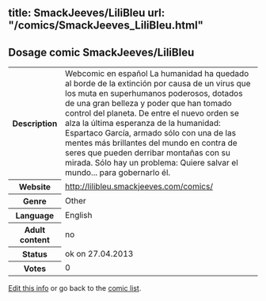 title: SmackJeeves/LiliBleu
url: "/comics/SmackJeeves_LiliBleu.html"
---
Dosage comic SmackJeeves/LiliBleu
-----------------------------------------

<p id="msg"></p>
<script type="text/javascript">
if (window.location.search === '?edit_info_mail=sent_ok') {
  var elem = document.getElementById("msg");
  elem.innerHTML = 'Edited information sucessfully sent.';
  elem.className = 'ok';
}
</script>
<table class="comicinfo">
<tr>
<th>Description</th><td>Webcomic en español La humanidad ha quedado al borde de la extinción por causa de un virus que los muta en superhumanos poderosos, dotados de una gran belleza y poder que han tomado control del planeta. De entre el nuevo orden se alza la última esperanza de la humanidad: Espartaco García, armado sólo con una de las mentes más brillantes del mundo en contra de seres que pueden derribar montañas con su mirada. Sólo hay un problema: Quiere salvar el mundo... para gobernarlo él.</td>
</tr>
<tr>
<th>Website</th><td><a href="http://lilibleu.smackjeeves.com/comics/">http://lilibleu.smackjeeves.com/comics/</a></td>
</tr>
<tr>
<th>Genre</th><td>Other</td>
</tr>
<tr>
<th>Language</th><td>English</td>
</tr>
<tr>
<th>Adult content</th><td>no</td>
</tr>
<tr>
<th>Status</th><td>ok on 27.04.2013</td>
</tr>
<tr>
<th>Votes</th><td>0</td>
</tr>
</table>

[Edit this info](SmackJeeves_LiliBleu_edit.html) or go back to the [comic list](../comic-index.html).
